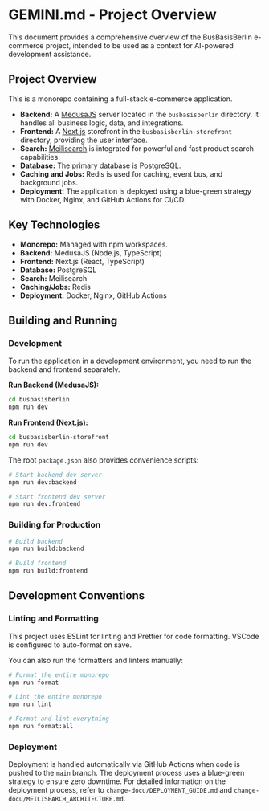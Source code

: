 # GEMINI.md - Project Overview

This document provides a comprehensive overview of the BusBasisBerlin e-commerce project, intended to be used as a context for AI-powered development assistance.

## Project Overview

This is a monorepo containing a full-stack e-commerce application.

*   **Backend:** A [MedusaJS](https://medusajs.com/) server located in the `busbasisberlin` directory. It handles all business logic, data, and integrations.
*   **Frontend:** A [Next.js](https://nextjs.org/) storefront in the `busbasisberlin-storefront` directory, providing the user interface.
*   **Search:** [Meilisearch](https://www.meilisearch.com/) is integrated for powerful and fast product search capabilities.
*   **Database:** The primary database is PostgreSQL.
*   **Caching and Jobs:** Redis is used for caching, event bus, and background jobs.
*   **Deployment:** The application is deployed using a blue-green strategy with Docker, Nginx, and GitHub Actions for CI/CD.

## Key Technologies

*   **Monorepo:** Managed with npm workspaces.
*   **Backend:** MedusaJS (Node.js, TypeScript)
*   **Frontend:** Next.js (React, TypeScript)
*   **Database:** PostgreSQL
*   **Search:** Meilisearch
*   **Caching/Jobs:** Redis
*   **Deployment:** Docker, Nginx, GitHub Actions

## Building and Running

### Development

To run the application in a development environment, you need to run the backend and frontend separately.

**Run Backend (MedusaJS):**

```bash
cd busbasisberlin
npm run dev
```

**Run Frontend (Next.js):**

```bash
cd busbasisberlin-storefront
npm run dev
```

The root `package.json` also provides convenience scripts:

```bash
# Start backend dev server
npm run dev:backend

# Start frontend dev server
npm run dev:frontend
```

### Building for Production

```bash
# Build backend
npm run build:backend

# Build frontend
npm run build:frontend
```

## Development Conventions

### Linting and Formatting

This project uses ESLint for linting and Prettier for code formatting. VSCode is configured to auto-format on save.

You can also run the formatters and linters manually:

```bash
# Format the entire monorepo
npm run format

# Lint the entire monorepo
npm run lint

# Format and lint everything
npm run format:all
```

### Deployment

Deployment is handled automatically via GitHub Actions when code is pushed to the `main` branch. The deployment process uses a blue-green strategy to ensure zero downtime. For detailed information on the deployment process, refer to `change-docu/DEPLOYMENT_GUIDE.md` and `change-docu/MEILISEARCH_ARCHITECTURE.md`.
